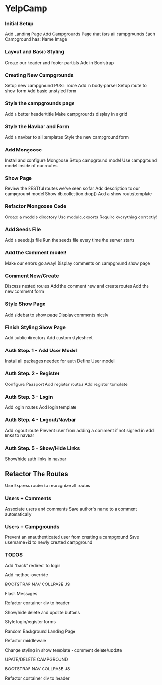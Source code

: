 # YelpCamp

### Initial Setup
Add Landing Page
Add Campgrounds Page that lists all campgrounds
Each Campground has:
Name
Image

### Layout and Basic Styling
Create our header and footer partials
Add in Bootstrap

### Creating New Campgrounds
Setup new campground POST route
Add in body-parser
Setup route to show form
Add basic unstyled form

### Style the campgrounds page
Add a better header/title
Make campgrounds display in a grid

### Style the Navbar and Form
Add a navbar to all templates
Style the new campground form

### Add Mongoose
Install and configure Mongoose
Setup campground model
Use campground model inside of our routes

### Show Page
Review the RESTful routes we've seen so far
Add description to our campground model
Show db.collection.drop()
Add a show route/template

### Refactor Mongoose Code
Create a models directory
Use module.exports
Require everything correctly!

### Add Seeds File
Add a seeds.js file
Run the seeds file every time the server starts

### Add the Comment model!
Make our errors go away!
Display comments on campground show page

### Comment New/Create
Discuss nested routes
Add the comment new and create routes
Add the new comment form

### Style Show Page
Add sidebar to show page
Display comments nicely

### Finish Styling Show Page
Add public directory
Add custom stylesheet

### Auth Step. 1 - Add User Model
Install all packages needed for auth
Define User model

### Auth Step. 2 - Register
Configure Passport
Add register routes
Add register template

### Auth Step. 3 - Login
Add login routes
Add login template

### Auth Step. 4 - Logout/Navbar
Add logout route
Prevent user from adding a comment if not signed in
Add links to navbar

### Auth Step. 5 - Show/Hide Links
Show/hide auth links in navbar

## Refactor The Routes
Use Express router to reoragnize all routes

### Users + Comments
Associate users and comments
Save author's name to a comment automatically 

### Users + Campgrounds
Prevent an unauthenticated user from creating a campground
Save username+id to newly created campground

### TODOS
Add "back" redirect to login

Add method-override

BOOTSTRAP NAV COLLPASE JS

Flash Messages

Refactor container div to header

Show/hide delete and update buttons

Style login/register forms

Random Background Landing Page

Refactor middleware

Change styling in show template - comment delete/update

UPATE/DELETE CAMPGROUND

BOOTSTRAP NAV COLLPASE JS

Refactor container div to header

